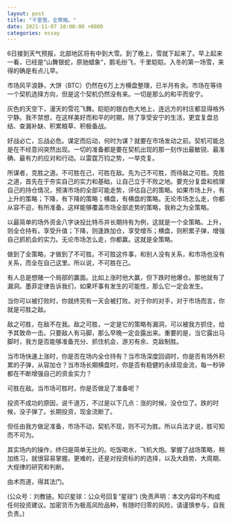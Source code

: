 ```yaml
---
layout: post
title: "千里雪。全策略。"
date: 2021-11-07 10:00:00 +0800
categories: essay
---
```


6日接到天气预报，北部地区将有中到大雪。到了晚上，雪就下起来了。早上起来一看，已经是“山舞银蛇，原驰蜡象“，鹅毛纷飞，千里皑皑。入冬的第一场雪，来得的确是有点儿早。

市场风平浪静，大饼（BTC）仍然在6万上方横盘整理，已半月有余。市场在等待一个契机选择方向，但是这个契机仍然没有来。一切是那么的和平而安宁。

灰色的天空下，漫天的雪花飞舞。皑皑的银白色大地上，连远方的村庄都显得格外宁静。我不禁想，在这样美好而和平的时期，除了享受安宁的生活，更宜复盘总结、查漏补缺、积累粮草、积极备战。

好战必亡，忘战必危。谋定而后动，何时为谋？就要在市场发动之前。契机可能总是在不经意间突然出现。一切的准备都是要在契机出现的那一刻作出最敏锐、最准确、最有力的应对和行动。以雷霆万钧之势，一举克复。

所谋者，克胜之道。不可胜在己，可胜在敌。先为己不可胜，而待敌之可胜。克胜之道，首先在于夯实自己的实力和基础，让自己立于不败之地。要充分复盘和梳理自己的持仓情况，预演市场的全部可能走势，评估自己的策略。如果市场上升，有上升的策略；下降，有下降的策略；横盘，有横盘的策略。无论市场怎么走，你都从容不迫，有所准备。这样能够覆盖市场全部走势的策略，我称之为全策略。

以最简单的场外资金八字诀投比特币并长期持有为例，这就是一个全策略。上升，则全仓持有，享受升值；下降，则逢跌加仓，享受增币；横盘，则积累子弹，增强自己抓机会的实力。无论市场怎么走，你都赢。这就是全策略。

做到了全策略，才做到了不可胜。不可胜这件事，和别人没有关系，和市场也没有关系，而全在自己这里。所以说，不可胜在己。

有人总是想赌一个局部的赢面。比如上涨时他大赢，但下跌时他爆仓。那他就有了漏洞。墨菲定律告诉我们，如果坏事有发生的可能性，那么它一定会发生。

当你可以被打败时，你就终究有一天会被打败。对于你的对手，对于市场而言，你就是可胜之敌。

敌之可胜，在敌不在我。敌之可胜，一定是它的策略有漏洞，可以被我方抓住，给予其致命一击。只要敌人有马脚，那么早晚一定会露出来。重要的是，当它露出马脚时，我方是否能够准备充分、抓住机会，游刃有余、克敌制胜。

当市场快速上涨时，你是否在场内全仓持有？当市场深度回调时，你是否有场外积累的子弹，从容加仓？当市场长期横盘时，你是否有稳健的永续现金流，每一秒钟都在不断增强自己的资金实力？

可胜在敌。当市场可胜时，你是否做足了准备呢？

投资不成功的原因，说千道万，不过是以下几点：涨的时候，没仓位了。跌的时候，没子弹了。长期投资，现金流断了。

但任由我方做足准备，市场不动，契机不现，则不可为胜。所以兵法才说，胜可知而不可为。

其实场内的操作，终归是简单无比的。吃饭喝水，飞机大炮。掌握了战场策略，稍加练习，就很容易掌握。更难的，还是对投资标的的选择，以及大趋势、大周期、大规律的研究和判断。

由术而道，得其法门。

(公众号：刘教链。知识星球：公众号回复“星球”)
(免责声明：本文内容均不构成任何投资建议。加密货币为极高风险品种，有随时归零的风险，请谨慎参与，自我负责。)